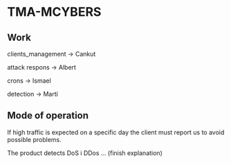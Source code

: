 # TMA-MCYBERS

## Work
clients_management -> Cankut

attack respons -> Albert

crons -> Ismael

detection -> Martí

## Mode of operation
If high traffic is expected on a specific day the client must report us to avoid possible problems.

The product detects DoS i DDos ... (finish explanation)
